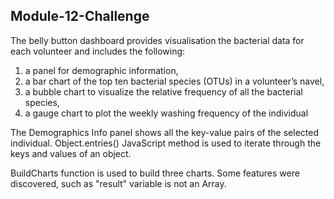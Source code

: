 ## Module-12-Challenge

The belly button dashboard provides visualisation the bacterial data for each volunteer and includes the following:
  1) a panel for demographic information,
  2) a bar chart of the top ten bacterial species (OTUs) in a volunteer’s navel, 
  3) a bubble chart to visualize the relative frequency of all the bacterial species,
  4) a gauge chart to plot the weekly washing frequency of the individual

The Demographics Info panel shows all the key-value pairs of the selected individual. Object.entries() JavaScript method is used to iterate through the keys and values of an object.

BuildCharts function is used to build three charts. Some features were discovered, such as "result" variable is not an Array.



